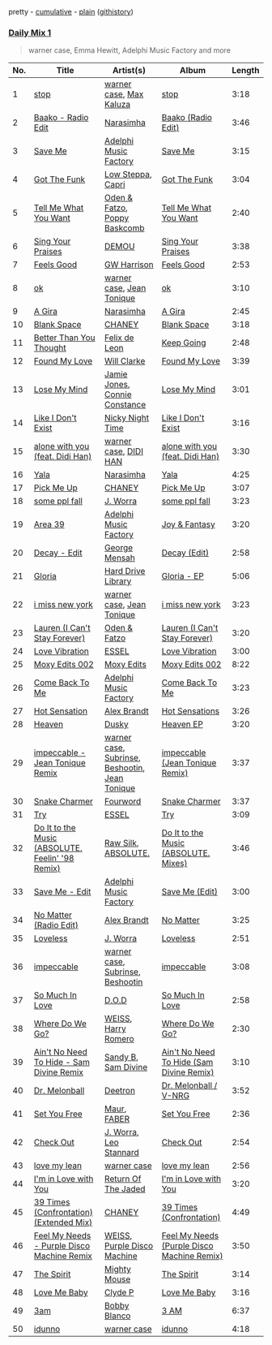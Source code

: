 pretty - [cumulative](/playlists/cumulative/Daily%20Mix%201.md) - [plain](/playlists/plain/37i9dQZF1E381TIGlTphwu) ([githistory](https://github.githistory.xyz/vitokorn/spotify-playlist-archive/blob/master/playlists/plain/37i9dQZF1E381TIGlTphwu))
### [Daily Mix 1](https://open.spotify.com/playlist/37i9dQZF1E381TIGlTphwu)

> warner case, Emma Hewitt, Adelphi Music Factory and more

| No. | Title | Artist(s) | Album | Length |
|---|---|---|---|---|
| 1 | [stop](https://open.spotify.com/track/4LnEGoROfsvQxa30xNe7CN) | [warner case](https://open.spotify.com/artist/106OuakzOxxbXTuigEEf01), [Max Kaluza](https://open.spotify.com/artist/6lNLgymfWudNsbC0Vio7Qi) | [stop](https://open.spotify.com/album/3RLk0bTPCm6WGwI2xuB6vj) | 3:18 |
| 2 | [Baako - Radio Edit](https://open.spotify.com/track/23ja52KwpUe2ztzJrK02sY) | [Narasimha](https://open.spotify.com/artist/2wzbr5OelMdawn7HrZRefV) | [Baako (Radio Edit)](https://open.spotify.com/album/2VbwQU5xBSth01h0zlJ0xC) | 3:46 |
| 3 | [Save Me](https://open.spotify.com/track/4TlwAnX5yQjyQHmICMN6KY) | [Adelphi Music Factory](https://open.spotify.com/artist/27cAR2QA0zM5v0KL9JNWwe) | [Save Me](https://open.spotify.com/album/5nzZYTrRvVnBlTax5zkkV7) | 3:15 |
| 4 | [Got The Funk](https://open.spotify.com/track/62HMqOpPcNgECRoOMUD8B2) | [Low Steppa](https://open.spotify.com/artist/5OImcY3khBn9UFjzgaapob), [Capri](https://open.spotify.com/artist/4eHpewi8qb1L05TZvgKn7Z) | [Got The Funk](https://open.spotify.com/album/7suz7uIzl0sWYEaGjU5g8R) | 3:04 |
| 5 | [Tell Me What You Want](https://open.spotify.com/track/7pPMx57fvpINMYGE0eZFhp) | [Oden & Fatzo](https://open.spotify.com/artist/2YEnrpAWWaNRFumgde1lLH), [Poppy Baskcomb](https://open.spotify.com/artist/4STmXOXUF3UieHU46NWLVt) | [Tell Me What You Want](https://open.spotify.com/album/6MsZpxCoyp11InGYChBvtZ) | 2:40 |
| 6 | [Sing Your Praises](https://open.spotify.com/track/3TXU98VC2CgMeZlrUJNNB8) | [DEMOU](https://open.spotify.com/artist/734X8KsOPXz8PJxhsdIaxX) | [Sing Your Praises](https://open.spotify.com/album/6TE6re45whlz44erqEg2DF) | 3:38 |
| 7 | [Feels Good](https://open.spotify.com/track/1s4NUHLvFTZFRYgzHqJQ8E) | [GW Harrison](https://open.spotify.com/artist/4SLEjYifqonlEHnZHLXnI4) | [Feels Good](https://open.spotify.com/album/0Dn4xeU08r28JmAKJxAZS6) | 2:53 |
| 8 | [ok](https://open.spotify.com/track/4uTSRyGuGpFLwEyvMuxvHL) | [warner case](https://open.spotify.com/artist/106OuakzOxxbXTuigEEf01), [Jean Tonique](https://open.spotify.com/artist/6BVLQfvzlvlNZ43WjbFgbI) | [ok](https://open.spotify.com/album/4f4dczl8ZXc0mlbKOFYret) | 3:10 |
| 9 | [A Gira](https://open.spotify.com/track/0uCgJdBTmMnWGSpbjmEgD4) | [Narasimha](https://open.spotify.com/artist/2wzbr5OelMdawn7HrZRefV) | [A Gira](https://open.spotify.com/album/5muuNcpBPWTEF5wnmE8eim) | 2:45 |
| 10 | [Blank Space](https://open.spotify.com/track/5mRAG78zUjsakidiVqYzqn) | [CHANEY](https://open.spotify.com/artist/2dUjApyXX9UqIsFGzoHyhX) | [Blank Space](https://open.spotify.com/album/5rJt6afdkioBpYOAB5PDR4) | 3:18 |
| 11 | [Better Than You Thought](https://open.spotify.com/track/0bRgUBbMRbvDqMjrZbAuB8) | [Felix de Leon](https://open.spotify.com/artist/2fT4vFf7hyfIsbpnZKqXEO) | [Keep Going](https://open.spotify.com/album/54kIIKwikA1dQseZxQnSIZ) | 2:48 |
| 12 | [Found My Love](https://open.spotify.com/track/3H1pc3jTB4cP9pO4hJZHZe) | [Will Clarke](https://open.spotify.com/artist/1OmOdgwIzub8DYPxQYbbbi) | [Found My Love](https://open.spotify.com/album/45lxg2eTIHdeiixI5hreOL) | 3:39 |
| 13 | [Lose My Mind](https://open.spotify.com/track/5cJZzpcqdwkUvD2f88wcgS) | [Jamie Jones](https://open.spotify.com/artist/4admDxmnri5Zco0xYrJ0ji), [Connie Constance](https://open.spotify.com/artist/4RB2kk5dmocmMiHFBlmOEt) | [Lose My Mind](https://open.spotify.com/album/4lSzteItXYPqDJNTMOVnX6) | 3:01 |
| 14 | [Like I Don't Exist](https://open.spotify.com/track/6G7MZAznRPNzfuPUdiS3GN) | [Nicky Night Time](https://open.spotify.com/artist/7eonsju0gRRDsBvySAYDiY) | [Like I Don't Exist](https://open.spotify.com/album/1gynX6uN2W6OfukVxq3lft) | 3:16 |
| 15 | [alone with you (feat. Didi Han)](https://open.spotify.com/track/32jLIh20iM6mFp79pnssE5) | [warner case](https://open.spotify.com/artist/106OuakzOxxbXTuigEEf01), [DIDI HAN](https://open.spotify.com/artist/2j74J6dIUd8X3x6UKH3pZF) | [alone with you (feat. Didi Han)](https://open.spotify.com/album/39IwHQiF2TFWdOU95nZlzr) | 3:30 |
| 16 | [Yala](https://open.spotify.com/track/0xwHhaA6gHv3MPpqkSrebK) | [Narasimha](https://open.spotify.com/artist/2wzbr5OelMdawn7HrZRefV) | [Yala](https://open.spotify.com/album/64y98zrDVtesWibDJAndXD) | 4:25 |
| 17 | [Pick Me Up](https://open.spotify.com/track/5AEy1FpWJXqtwVOelRlZT1) | [CHANEY](https://open.spotify.com/artist/2dUjApyXX9UqIsFGzoHyhX) | [Pick Me Up](https://open.spotify.com/album/6H3AVcVfae5TGgYmCVQnts) | 3:07 |
| 18 | [some ppl fall](https://open.spotify.com/track/09EesT84Crh7ngp4DFUiXc) | [J. Worra](https://open.spotify.com/artist/4q0N3EI67tVnAeeaXbNQIj) | [some ppl fall](https://open.spotify.com/album/6RmVbRd3t07KT4hQD9zkoU) | 3:23 |
| 19 | [Area 39](https://open.spotify.com/track/51xqoC8MD2eo84eweXnG2b) | [Adelphi Music Factory](https://open.spotify.com/artist/27cAR2QA0zM5v0KL9JNWwe) | [Joy & Fantasy](https://open.spotify.com/album/1TVmyP0kSZaJpDYoN30wNe) | 3:20 |
| 20 | [Decay - Edit](https://open.spotify.com/track/3QR11Vjt2fqb3zSeKS6wTT) | [George Mensah](https://open.spotify.com/artist/3iSq7kYQOAjugsv9RjCFue) | [Decay (Edit)](https://open.spotify.com/album/7utZpFZNPq3gpeUNKML4EO) | 2:58 |
| 21 | [Gloria](https://open.spotify.com/track/7jue6PeCNTSTnWwREIQLsV) | [Hard Drive Library](https://open.spotify.com/artist/1L6iHEQ26ftQn0kgAvreC1) | [Gloria - EP](https://open.spotify.com/album/48ElVTMZJ2CdDXYMTZR2Dm) | 5:06 |
| 22 | [i miss new york](https://open.spotify.com/track/1BbrIpVnqNzTJqBBYvfgkY) | [warner case](https://open.spotify.com/artist/106OuakzOxxbXTuigEEf01), [Jean Tonique](https://open.spotify.com/artist/6BVLQfvzlvlNZ43WjbFgbI) | [i miss new york](https://open.spotify.com/album/00UsuOsS3TvApV8OH4ba6P) | 3:23 |
| 23 | [Lauren (I Can't Stay Forever)](https://open.spotify.com/track/33tYADyL2aZctrvR59K1bQ) | [Oden & Fatzo](https://open.spotify.com/artist/2YEnrpAWWaNRFumgde1lLH) | [Lauren (I Can't Stay Forever)](https://open.spotify.com/album/3L1NLn5rcrmV4uVqgaoTI7) | 3:20 |
| 24 | [Love Vibration](https://open.spotify.com/track/5B2Fil0dJNfob1W8gpL5E4) | [ESSEL](https://open.spotify.com/artist/2ucdZN7GyBGxIKHIzksnXc) | [Love Vibration](https://open.spotify.com/album/5xsbnw9g4cmcfKOe2UuJdL) | 3:00 |
| 25 | [Moxy Edits 002](https://open.spotify.com/track/0Gu9F4ot64Ow1wI01PG3dh) | [Moxy Edits](https://open.spotify.com/artist/3SGhL82phnYh9XBuSp0Wew) | [Moxy Edits 002](https://open.spotify.com/album/5kyQxrqxqjJm4aODEnPxai) | 8:22 |
| 26 | [Come Back To Me](https://open.spotify.com/track/7ghxkizu8CNpJ5S6onEKJF) | [Adelphi Music Factory](https://open.spotify.com/artist/27cAR2QA0zM5v0KL9JNWwe) | [Come Back To Me](https://open.spotify.com/album/3Kmm5itJpiZSL0Obt6DlRr) | 3:23 |
| 27 | [Hot Sensation](https://open.spotify.com/track/0my8lehBxIwZJP1lw8PMOB) | [Alex Brandt](https://open.spotify.com/artist/07EOa5tn34Eh7VuTfnYMjk) | [Hot Sensations](https://open.spotify.com/album/4Kvj7xagUw74KonuqmCxNh) | 3:26 |
| 28 | [Heaven](https://open.spotify.com/track/4wJ6GzWqWebaKHXrKot0ju) | [Dusky](https://open.spotify.com/artist/5gqoUf9vKKv96b1c0GBKwu) | [Heaven EP](https://open.spotify.com/album/4qs2ZCcVu7eeKc82fqFsEr) | 3:20 |
| 29 | [impeccable - Jean Tonique Remix](https://open.spotify.com/track/5Lz398umePPou9ZoA6rpwc) | [warner case](https://open.spotify.com/artist/106OuakzOxxbXTuigEEf01), [Subrinse](https://open.spotify.com/artist/4fmZqhuaI241Eq65pqW1cZ), [Beshootin](https://open.spotify.com/artist/5KiBbeAEOGOpKcENAOt7LU), [Jean Tonique](https://open.spotify.com/artist/6BVLQfvzlvlNZ43WjbFgbI) | [impeccable (Jean Tonique Remix)](https://open.spotify.com/album/5UgUOrhoFe0ry3hLTkW2Hc) | 3:37 |
| 30 | [Snake Charmer](https://open.spotify.com/track/1eaZvmJgzgIC8qjCGsYTRQ) | [Fourword](https://open.spotify.com/artist/13miAff9zFnv5ls9VvW2H2) | [Snake Charmer](https://open.spotify.com/album/6PbLqgpD6paInSv7sEvSYW) | 3:37 |
| 31 | [Try](https://open.spotify.com/track/5hM4F7T6hEJUHdoVgukAiq) | [ESSEL](https://open.spotify.com/artist/2ucdZN7GyBGxIKHIzksnXc) | [Try](https://open.spotify.com/album/2NehevZaBmXT9108S5mMyM) | 3:09 |
| 32 | [Do It to the Music (ABSOLUTE. Feelin' '98 Remix)](https://open.spotify.com/track/2EOgExNmQoxdqG30uq2lkx) | [Raw Silk](https://open.spotify.com/artist/0Wx7o6CB4c1cNwAIer3KNJ), [ABSOLUTE.](https://open.spotify.com/artist/7LAUsmZK0QfpJAmapct66h) | [Do It to the Music (ABSOLUTE. Mixes)](https://open.spotify.com/album/6NK8RjkigCz1eTPn2k95Jb) | 3:46 |
| 33 | [Save Me - Edit](https://open.spotify.com/track/3ndTMyjYSvl5jTI0QlloEZ) | [Adelphi Music Factory](https://open.spotify.com/artist/27cAR2QA0zM5v0KL9JNWwe) | [Save Me (Edit)](https://open.spotify.com/album/3wV9GXghMRiMnP6VQKl3uh) | 3:00 |
| 34 | [No Matter (Radio Edit)](https://open.spotify.com/track/1igSA8ySnuSu0pAYcIAGJb) | [Alex Brandt](https://open.spotify.com/artist/07EOa5tn34Eh7VuTfnYMjk) | [No Matter](https://open.spotify.com/album/1KMYIMKnddM0kUpnhjvpQp) | 3:25 |
| 35 | [Loveless](https://open.spotify.com/track/5kxhWnVt5pnBY1pIDpi6mk) | [J. Worra](https://open.spotify.com/artist/4q0N3EI67tVnAeeaXbNQIj) | [Loveless](https://open.spotify.com/album/64u0lC1SdCXkZepLJ6viwE) | 2:51 |
| 36 | [impeccable](https://open.spotify.com/track/668bhvdnjaggQNe9k0aafS) | [warner case](https://open.spotify.com/artist/106OuakzOxxbXTuigEEf01), [Subrinse](https://open.spotify.com/artist/4fmZqhuaI241Eq65pqW1cZ), [Beshootin](https://open.spotify.com/artist/5KiBbeAEOGOpKcENAOt7LU) | [impeccable](https://open.spotify.com/album/1JJLVRzuwOw0gYnFcQmkO7) | 3:08 |
| 37 | [So Much In Love](https://open.spotify.com/track/7DnI3ktF2vcmzKuCCKseQL) | [D.O.D](https://open.spotify.com/artist/0Cs47vvRsPgEfliBU9KDiB) | [So Much In Love](https://open.spotify.com/album/7p0hUdHwZw2lN8PtRkVeiX) | 2:58 |
| 38 | [Where Do We Go?](https://open.spotify.com/track/3reyyWDm2gq1QHSBKGO0v1) | [WEISS](https://open.spotify.com/artist/0FBRY66KVaAiddGVefikLB), [Harry Romero](https://open.spotify.com/artist/36AJmodiIrwV9U3QOiLMYM) | [Where Do We Go?](https://open.spotify.com/album/0OnuZpSQIi0BuOlbSK4X9g) | 2:30 |
| 39 | [Ain't No Need To Hide - Sam Divine Remix](https://open.spotify.com/track/51Yy2M3s1MnCHbjKaUOJvx) | [Sandy B](https://open.spotify.com/artist/4actG94YfJxMVdKBGWkAZL), [Sam Divine](https://open.spotify.com/artist/029RjYsk0DU8LKC92sUyXZ) | [Ain't No Need To Hide (Sam Divine Remix)](https://open.spotify.com/album/18YNh43g41P6TPwsZ9DB88) | 3:10 |
| 40 | [Dr. Melonball](https://open.spotify.com/track/0eM19Hs9HHPh5iwq8tPv06) | [Deetron](https://open.spotify.com/artist/0d4nL4lAEkHJIqLZSHBuav) | [Dr. Melonball / V-NRG](https://open.spotify.com/album/6Q5eQC5ipmP1PnrsD0hWmC) | 3:52 |
| 41 | [Set You Free](https://open.spotify.com/track/6xkFJfOr9SMCVN48RXNDIg) | [Maur](https://open.spotify.com/artist/2LhJEX3HxU9pJFLa8RkvUC), [FABER](https://open.spotify.com/artist/3flURQ5mXBE6GW0HsVwLH0) | [Set You Free](https://open.spotify.com/album/3D5WSdG0iOswvYnskXfkEI) | 2:36 |
| 42 | [Check Out](https://open.spotify.com/track/2n6qz4opcJlHsEpI8030YM) | [J. Worra](https://open.spotify.com/artist/4q0N3EI67tVnAeeaXbNQIj), [Leo Stannard](https://open.spotify.com/artist/37fzXndf2fxVrk7qarhyo0) | [Check Out](https://open.spotify.com/album/1i9flcfwW08i5ynf4YZHsb) | 2:54 |
| 43 | [love my lean](https://open.spotify.com/track/0N862MAD8k2sgaKrf1Ezc7) | [warner case](https://open.spotify.com/artist/106OuakzOxxbXTuigEEf01) | [love my lean](https://open.spotify.com/album/3LcQ4ftwtW2kMwLX0chkI0) | 2:56 |
| 44 | [I'm in Love with You](https://open.spotify.com/track/5drO76TEkGKRq2TknRpDf8) | [Return Of The Jaded](https://open.spotify.com/artist/0eWRTAqa2LtWcunkLFL4sS) | [I'm in Love with You](https://open.spotify.com/album/46VEr9yyHJdpIeQZHleCue) | 3:20 |
| 45 | [39 Times (Confrontation) (Extended Mix)](https://open.spotify.com/track/2H7WPgi3XC47sYmf9MHUOA) | [CHANEY](https://open.spotify.com/artist/2dUjApyXX9UqIsFGzoHyhX) | [39 Times (Confrontation)](https://open.spotify.com/album/2vYfBUXJgADqCcI1vyr7ck) | 4:49 |
| 46 | [Feel My Needs - Purple Disco Machine Remix](https://open.spotify.com/track/3RiRFyvasDtAv8n0AQUKFG) | [WEISS](https://open.spotify.com/artist/0FBRY66KVaAiddGVefikLB), [Purple Disco Machine](https://open.spotify.com/artist/2WBJQGf1bT1kxuoqziH5g4) | [Feel My Needs (Purple Disco Machine Remix)](https://open.spotify.com/album/6mNS1Ud3X58uDBksuGAlAQ) | 3:50 |
| 47 | [The Spirit](https://open.spotify.com/track/1rx29sKarqbMuUmSEr2jGO) | [Mighty Mouse](https://open.spotify.com/artist/7L2YO3SQWLLDsYkpv0Ju4K) | [The Spirit](https://open.spotify.com/album/2kr87S2pQ5bMQi53EgX1GI) | 3:14 |
| 48 | [Love Me Baby](https://open.spotify.com/track/0prLuUFwXmhMGTYTbKpsxu) | [Clyde P](https://open.spotify.com/artist/7r5J2cZ7ufmOCgh9Vg7kD1) | [Love Me Baby](https://open.spotify.com/album/3CCGXgJykvdN7lE5awwf5k) | 3:16 |
| 49 | [3am](https://open.spotify.com/track/3fOkWdfoHH2IkUGeNOm9ls) | [Bobby Blanco](https://open.spotify.com/artist/05OszJbavEzLgYxlU2iPnE) | [3 AM](https://open.spotify.com/album/0Pch4asMpG8YNyn9fWOSCW) | 6:37 |
| 50 | [idunno](https://open.spotify.com/track/3XdamkFbVW18ZjUMjtPb7D) | [warner case](https://open.spotify.com/artist/106OuakzOxxbXTuigEEf01) | [idunno](https://open.spotify.com/album/2W5pskhzpaJKx0c833lAQM) | 4:18 |
